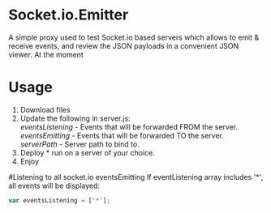 # Socket.io.Emitter
A simple proxy used to test Socket.io based servers which allows to emit & receive events, and review the JSON payloads in a convenient JSON viewer.
At the moment 

# Usage

1. Download files
2. Update the following in server.js:<br/>
*eventsListening* - Events that will be forwarded FROM the server.<br/>
*eventsEmitting* - Events that will be forwarded TO the server.<br/>
*serverPath* - Server path to bind to.
3. Deploy * run on a server of your choice.<br/>
4. Enjoy

#Listening to all socket.io eventsEmitting
If eventListening array includes '*', all events will be displayed:
```javascript
var eventsListening = ['*'];
```

